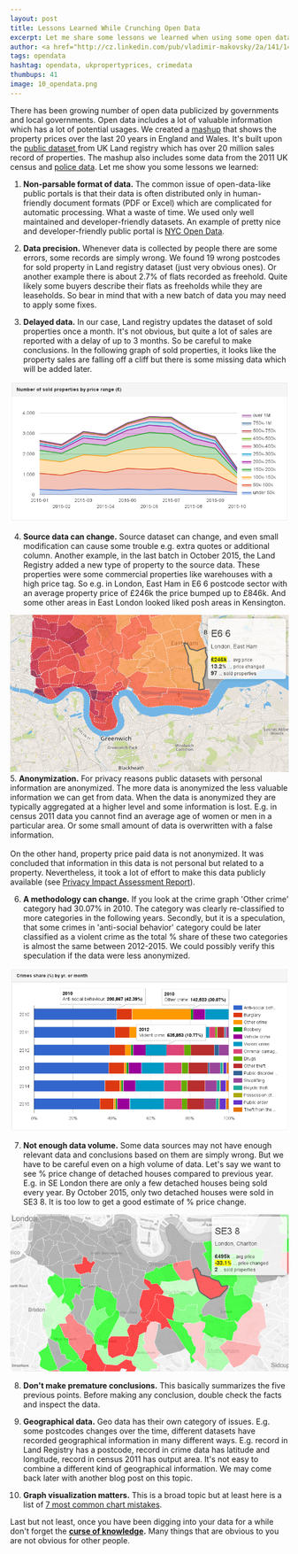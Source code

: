 ```yaml
---
layout: post
title: Lessons Learned While Crunching Open Data
excerpt: Let me share some lessons we learned when using some open datasets.
author: <a href="http://cz.linkedin.com/pub/vladimir-makovsky/2a/141/141">Vladimir Makovsky</a>
tags: opendata
hashtag: opendata, ukpropertyprices, crimedata
thumbups: 41
image: 10_opendata.png
---
```

There has been growing number of open data publicized by governments and local governments.
Open data includes a lot of valuable information
which has a lot of potential usages. We created a <a href="http://house.briskat.com">mashup</a> that shows 
the property prices over the last 20 years in England and Wales.
It's built upon the <a href="https://www.gov.uk/government/statistical-data-sets/price-paid-data-downloads" target="_blank">public dataset
</a> from UK Land registry which has over 20 million sales record of properties.
The mashup also includes some data from the 2011 UK census
and <a href="https://data.police.uk/data" target="_blank">police data</a>.
Let me show you some lessons we learned:

1. <b>Non-parsable format of data.</b>
The common issue of open-data-like
public portals is that their data is often 
distributed only in human-friendly document 
formats (PDF or Excel) which are complicated 
for automatic processing. What a waste of time.
We used only well maintained and developer-friendly datasets.
An example of pretty nice and developer-friendly public portal is <a href="https://nycopendata.socrata.com" target="_blank">NYC Open Data</a>.

2. <b>Data precision.</b> Whenever data is collected by
people there are some errors, some records are simply wrong. 
We found 19 wrong postcodes for sold property in Land registry dataset
(just very obvious ones).
Or another example there is about 2.7% of flats recorded as freehold.
Quite likely some buyers describe their flats as freeholds
while they are leaseholds. So bear in mind that
with a new batch of data you may need to apply some fixes.

3. <b>Delayed data.</b> In our case, Land registry updates the dataset of sold properties
once a month. It's not obvious, but quite a lot of sales are reported with a delay of up to 3 months.
So be careful to make conclusions. In the following graph of sold
properties, it looks like the property sales are falling off a cliff
but there is some missing data which will be added later.
<a href="http://house.briskat.com?tab=protime">
<img src="/img/posts/10_props_sales.png" class="img-responsive" alt="Number of sold properties in England">
</a>

4. <b>Source data can change.</b> Source dataset can change,
and even small modification can cause some trouble e.g. extra quotes or additional column.
Another example, in the last batch in October 2015, the Land Registry added a new type of property
to the source data. These properties were some commercial properties like warehouses with
a high price tag. So e.g. in London, East Ham in E6 6 postcode
sector with an average property price of £246k the price bumped up to £846k. 
And some other areas in East London looked liked posh areas in Kensington.
<a href="http://house.briskat.com?tab=map1&pc=129">
<img src="/img/posts/10_e6_6.png" class="img-responsive" alt="Average property price in East London">
</a>
5. <b>Anonymization.</b> For privacy reasons public datasets
with personal information are anonymized. The more data is
anonymized the less valuable information we can get from data.
When the data is anonymized
they are typically aggregated at a higher level and some 
information is lost. E.g. in census 2011 data you cannot
find an average age of women or men in a particular area.
Or some small amount of data is overwritten with a false information.
<br/><br/>On the other hand, property price paid data is not anonymized.
It was concluded that information in this data is not personal but
related to a property. Nevertheless, it took a lot of effort
to make this data publicly available (see <a href="https://www.gov.uk/government/uploads/system/uploads/attachment_data/file/343616/ppd_pia.pdf"
target="_blank">Privacy Impact Assessment Report</a>).


6. <b>A methodology can change.</b> If you look at the crime graph
'Other crime' category had 30.07% in 2010. The category was clearly
re-classified to more categories in the following years.
Secondly, but it is a speculation, that some crimes in 
'anti-social behavior' category could be later classified
as a violent crime as the total % share of these two categories
is almost the same between 2012-2015. We could possibly verify this speculation
if the data were less anonymized.
<a href="http://house.briskat.com?tab=crisum">
<img src="/img/posts/10_crime.png" class="img-responsive" alt="Total crimes in England and Wales">
</a>

7. <b>Not enough data volume.</b> 
Some data sources may not have enough relevant
data and conclusions based on them are simply wrong.
But we have to be careful even on a high volume of data.
Let's say we want to see % price change of detached
houses compared to previous year. E.g. in SE London
there are only a few detached houses being sold every
year. By October 2015, only two detached houses were sold in 
SE3 8. It is too low to get a good estimate
of % price change.
<a href="http://house.briskat.com?tab=map2&pc=175&pt=2">
<img src="/img/posts/10_perc.png" class="img-responsive" alt="Property price change in South East London">
</a>

8. <b>Don't make premature conclusions.</b> This basically
summarizes the five previous points. Before making any
conclusion, double check the facts and inspect the
data.

9. <b>Geographical data.</b>
Geo data has their own category of issues. E.g.
some postcodes changes over the time, different datasets
have recorded geographical information in many different ways.
E.g. record in Land Registry has a postcode, record in crime data
has latitude and longitude, record in census 2011 has output area.
It's not easy to combine a different kind of geographical information.
We may come back later with another blog post on this topic.

10. <b>Graph visualization matters.</b> This is a broad topic
but at least here is a list of <a href="http://www.highcharts.com/blog/182-7-most-common-chart-mistakes"
target="_blank">
7 most common chart mistakes</a>.

Last but not least, once you have been digging into
your data for a while don't forget the <b><a href="https://en.wikipedia.org/wiki/Curse_of_knowledge" target="_blank">curse of knowledge</a>.</b> 
Many things that are obvious to you are not obvious for other people.

